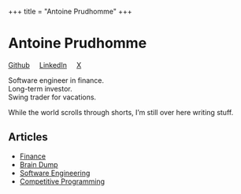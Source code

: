 +++
title = "Antoine Prudhomme"
+++

# Antoine Prudhomme

[Github](https://github.com/antoineprdhmm) &nbsp;&nbsp;&nbsp; [LinkedIn](https://www.linkedin.com/in/antoine-prudhomme/) &nbsp;&nbsp;&nbsp; [X](https://x.com/antoineprdhmm)

Software engineer in finance.  
Long-term investor.  
Swing trader for vacations. 

While the world scrolls through shorts, I’m still over here writing stuff.

## Articles
- [Finance](/finance/)
- [Brain Dump](/brain-dump/)
- [Software Engineering](/software-engineering/)
- [Competitive Programming](/competitive-programming/)
